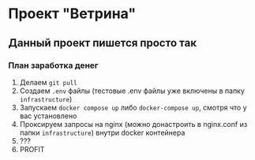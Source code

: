 # Проект "Ветрина"

## Данный проект пишется просто так

### План заработка денег
1. Делаем ```git pull```
2. Создаем ```.env``` файлы (тестовые .env файлы уже включены в папку ```infrastructure```)
3. Запускаем ```docker compose up``` либо ```docker-compose up```, смотря что у вас установлено
4. Проксируем запросы на nginx (можно донастроить в nginx.conf из папки ```infrastructure```) внутри docker контейнера
5. ???
6. PROFIT